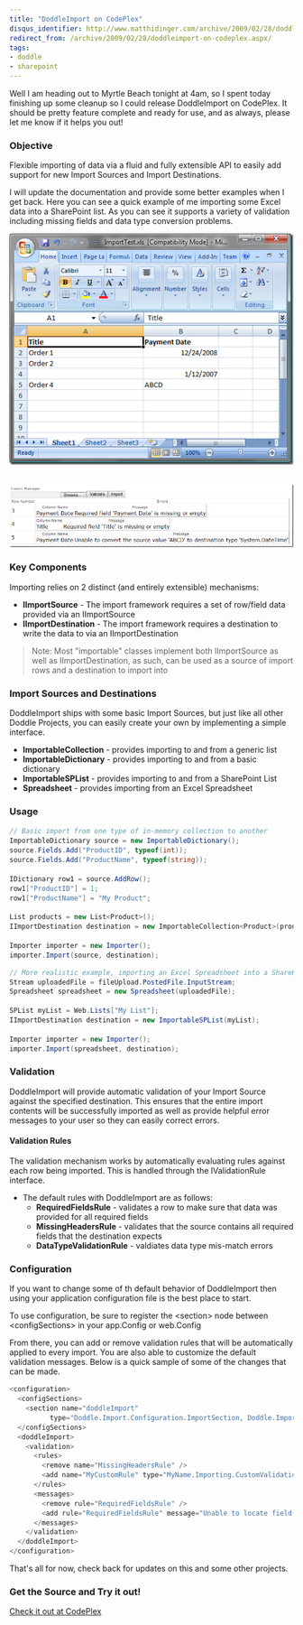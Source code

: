 ```yaml
---
title: "DoddleImport on CodePlex"
disqus_identifier: http://www.matthidinger.com/archive/2009/02/28/doddleimport-on-codeplex.aspx
redirect_from: /archive/2009/02/28/doddleimport-on-codeplex.aspx/
tags: 
- doddle
- sharepoint
---
```

Well I am heading out to Myrtle Beach tonight at 4am, so I spent today finishing up some cleanup so I could release DoddleImport on CodePlex. It should be pretty feature complete and ready for use, and as always, please let me know if it helps you out!

### Objective

Flexible importing of data via a fluid and fully extensible API to easily add support for new Import Sources and Import Destinations.

I will update the documentation and provide some better examples when I get back. Here you can see a quick example of me importing some Excel data into a SharePoint list. As you can see it supports a variety of validation including missing fields and data type conversion problems.

![](/images/subtext-content/DoddleImportonCodePlex_14E69/image_thumb.png)
 

![](/images/subtext-content/DoddleImportonCodePlex_14E69/image_thumb_3.png)


### Key Components

Importing relies on 2 distinct (and entirely extensible) mechanisms:

-   **IImportSource** - The import framework requires a set of row/field data provided via an IImportSource
-   **IImportDestination** - The import framework requires a destination to write the data to via an IImportDestination

> Note: Most "importable" classes implement both IImportSource as well as IImportDestination, as such, can be used as a source of import rows and a destination to import into

### Import Sources and Destinations

DoddleImport ships with some basic Import Sources, but just like all other Doddle Projects, you can easily create your own by implementing a simple interface.

-   **ImportableCollection** - provides importing to and from a generic list
-   **ImportableDictionary** - provides importing to and from a basic dictionary
-   **ImportableSPList** - provides importing to and from a SharePoint List
-   **Spreadsheet** - provides importing from an Excel Spreadsheet

### Usage

```csharp
// Basic import from one type of in-memory collection to another
ImportableDictionary source = new ImportableDictionary();
source.Fields.Add("ProductID", typeof(int));
source.Fields.Add("ProductName", typeof(string));

IDictionary row1 = source.AddRow();
row1["ProductID"] = 1;
row1["ProductName"] = "My Product";

List products = new List<Product>();
IImportDestination destination = new ImportableCollection<Product>(products);

Importer importer = new Importer();
importer.Import(source, destination);
```

```csharp
// More realistic example, importing an Excel Spreadsheet into a SharePoint list
Stream uploadedFile = fileUpload.PostedFile.InputStream;
Spreadsheet spreadsheet = new Spreadsheet(uploadedFile);

SPList myList = Web.Lists["My List"];
IImportDestination destination = new ImportableSPList(myList);

Importer importer = new Importer();
importer.Import(spreadsheet, destination);
```

### Validation

DoddleImport will provide automatic validation of your Import Source against the specified destination. This ensures that the entire import contents will be successfully imported as well as provide helpful error messages to your user so they can easily correct errors.

#### Validation Rules

The validation mechanism works by automatically evaluating rules against each row being imported. This is handled through the IValidationRule interface.

-   The default rules with DoddleImport are as follows:
    -   **RequiredFieldsRule** - validates a row to make sure that data was provided for all required fields
    -   **MissingHeadersRule** - validates that the source contains all required fields that the destination expects
    -   **DataTypeValidationRule** - valdiates data type mis-match errors

### Configuration

If you want to change some of th default behavior of DoddleImport then using your application configuration file is the best place to start.

To use configuration, be sure to register the &lt;section&gt; node between &lt;configSections&gt; in your app.Config or web.Config

From there, you can add or remove validation rules that will be automatically applied to every import. You are also able to customize the default validation messages. Below is a quick sample of some of the changes that can be made.

```csharp
<configuration>
  <configSections>
    <section name="doddleImport" 
          type="Doddle.Import.Configuration.ImportSection, Doddle.Import, Version=1.0.0.0, Culture=neutral, PublicKeyToken=6f5f0fd458d019c9" />
  </configSections>
  <doddleImport>
    <validation>
      <rules>
        <remove name="MissingHeadersRule" />
        <add name="MyCustomRule" type="MyName.Importing.CustomValidationRule, MyName.Importing" />
      </rules>
      <messages>
        <remove rule="RequiredFieldsRule" />
        <add rule="RequiredFieldsRule" message="Unable to locate field '{0}'"/>
      </messages>
    </validation>
  </doddleImport>
</configuration>
```

That's all for now, check back for updates on this and some other projects.

### Get the Source and Try it out!

[Check it out at CodePlex](http://codeplex.com/doddleimport)



